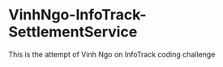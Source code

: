 # VinhNgo-InfoTrack-SettlementService
This is the attempt of Vinh Ngo on InfoTrack coding challenge
